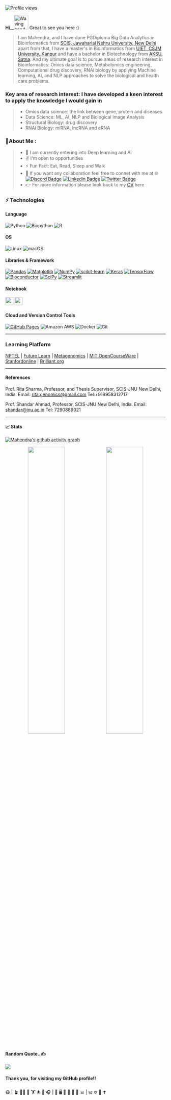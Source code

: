 <!-- Profile Views Counter -->
![Profile views](https://gpvc.arturio.dev/mahendrasingh?v=3) 


**Hi**__<img src="https://raw.githubusercontent.com/nixin72/nixin72/master/wave.gif" 
         alt="Waving hand animated gif"
         height="45"
         width="45" /> 
Great to see you here :) 

> I am Mahendra, and I have done PGDiploma Big Data Analytics in Bioinformatics from [SCIS, Jawaharlal Nehru University, New Delhi](https://jnu.ac.in/scis) apart from that, I have a master's in Bioinformatics from [UIET, CSJM University, Kanpur](http://csjmu.ac.in/uiet-kanpur/departments/computer-science-and-engineering/) and have a bachelor in Biotechnology from [AKSU, Satna](https://www.aksuniversity.ac.in/index.php/academics/life-sciences-technology). And my ultimate goal is to pursue areas of research interest in Bioinformatics: Omics data science, Metabolomics engineering, Computational drug discovery, RNAi biology by applying Machine learning, AI, and NLP approaches to solve the biological and health care problems.
### Key area of research interest: I have developed a keen interest to apply the knowledge I would gain in
> * Omics data science: the link between gene, protein and diseases
> * Data Science: ML, AI, NLP and Biological Image Analysis
> * Structural Biology: drug discovery 
> * RNAi Biology: miRNA, lncRNA and eRNA

### 💫About Me :
> *  :seedling: I am currently entering into Deep learning and AI
> *  :v: I'm open to opportunities
> *  :zap: Fun Fact: Eat, Read, Sleep and Walk
> *  :handshake: If you want any collaboration feel free to connet with me at 🌐 [![Discord Badge](https://img.shields.io/badge/-mahendrasingh-white?style=flat-square&logo=discord&logoColor=black&link=https://discord.com/login?redirect_to=%2Fchannels%2FMahendra%2520Singh)](https://discord.com/login?redirect_to=%2Fchannels%2FMahendra%2520Singh) [![Linkedin Badge](https://img.shields.io/badge/-mahendrasingh-blue?style=flat-square&logo=Linkedin&logoColor=white&link=https://www.linkedin.com/in/mahendra-singh-5aa7216b/)](https://www.linkedin.com/in/mahendra-singh-5aa7216b/) [![Twitter Badge](https://img.shields.io/badge/-mahendrasingh-white?style=flat-square&logo=twitter&logoColor=blue&link=https://twitter.com/smahendra360)](https://twitter.com/smahendra360) 
> * 👉 For more information please look back to my [CV](https://github.com/Mahendra687/Mahendra687-/blob/main/CV/cv_22.ipynb) here
### ⚡ Technologies

#### Language
![Python](https://img.shields.io/badge/-Python-black?style=flat-square&logo=Python)
![Biopython](https://img.shields.io/badge/-Biopython-yellow?style=flat-square&logo=Biopython)
![R](https://img.shields.io/badge/-R-blue?style=flat-square&logo=R)

#### OS
![Linux](https://img.shields.io/badge/-Linux-black?style=flat-square&logo=Linux)
![macOS](https://img.shields.io/badge/-Linux-blue?style=flat-square&logo=macOS)

#### Libraries & Framework
<a href="#"><img alt="Pandas" src="https://img.shields.io/badge/Pandas%20-%23150458.svg?logo=pandas&logoColor=white"></a>
<a href="#"><img alt="Matplotlib" src="https://img.shields.io/badge/Matplotlib%20-%23150458.svg?logo=matplotlib&logoColor=green"></a>
<a href="#"><img alt="NumPy" src="https://img.shields.io/badge/Numpy%20-%23013243.svg?logo=numpy&logoColor=white"></a>
<a href="#"><img alt="scikit-learn" src="https://img.shields.io/badge/scikit-learn%20-%23013243.svg?logo=scikit-learn&logoColor=white"></a>
<a href="#"><img alt="Keras" src="https://img.shields.io/badge/Keras%20-%23D00000.svg?logo=Keras&logoColor=white"></a>
<a href="#"><img alt="TensorFlow" src="https://img.shields.io/badge/TensorFlow%20-%23D00000.svg?logo=TensorFlow&logoColor=white"></a>
<a href="#"><img alt="Bioconductor" src="https://img.shields.io/badge/Bioconductor%20-%23150458.svg?logo=bioconductor&logoColor=blue"></a>
<a href="#"><img alt="SciPy" src="https://img.shields.io/badge/SciPy%20-%23D00000.svg?logo=SciPy&logoColor=blue"></a>
<a href="#"><img alt="Streamlit" src="https://img.shields.io/badge/Streamlit%20-%23D00000.svg?logo=Streamlit&logoColor=blue"></a>

#### Notebook

<img src="https://img.shields.io/badge/jupyter-F3631D.svg?&style=for-the-badge&logo=jupyter&logoColor=white" height="25"/> <img src="https://img.shields.io/badge/pycharm-143?style=for-the-badge&logo=pycharm&logoColor=black&color=black&labelColor=green" height="25"/>
 
	  
#### Cloud and Version Control Tools

<a href="#"><img alt="GitHub Pages" src="https://img.shields.io/badge/GitHub%20Pages-%23327FC7.svg?logo=github&logoColor=white"></a>
![Amazon AWS](https://img.shields.io/badge/Amazon%20AWS-232F3E?style=flat-square&logo=amazon-aws)
![Docker](https://img.shields.io/badge/-Docker-black?style=flat-square&logo=docker)
![Git](https://img.shields.io/badge/-Git-black?style=flat-square&logo=git)
</p>
<hr />

### Learning Platform
[NPTEL](https://nptel.ac.in/) | 
[Future Learn](https://www.futurelearn.com/) | [Metagenomics](https://sites.google.com/site/wiki4metagenomics/pdf?authuser=0) |
[MIT OpenCourseWare](https://www.youtube.com/c/mitocw) | [Stanfordonline](https://www.youtube.com/user/stanfordonline) |  [Brilliant.org](https://brilliant.org/home/)
</p>
<hr />

#### References  
Prof. Rita Sharma, Professor, and Thesis Supervisor, SCIS-JNU New Delhi, India.
Email: rita.genomics@gmail.com   Tel:+919958312717

Prof. Shandar Ahmad, Professor, SCIS-JNU New Delhi, India. 
Email: shandar@jnu.ac.in Tel: 7290889021 

</p>
<hr />

#### 📈 Stats
[![Mahendra's github activity graph](https://activity-graph.herokuapp.com/graph?username=Mahendra687&theme=xcode)](https://git.io/mahendrasingh)
<p align="center">
	
  <img width="48%" src="https://github-readme-stats.vercel.app/api?username=mahendrasingh&show_icons=true&theme=radical" />
  <img width="48%" src="https://github-readme-streak-stats.herokuapp.com/?user=Mahendra687&theme=tokyonight" />
</p>

#### Random Quote..✍️
![](https://quotes-github-readme.vercel.app/api?type=horizontal&theme=dark)


#### Thank you, for visiting my GitHub profile!!

😷 | 🪴 🏃‍♂️ 🍃 🏋️‍ ⛹️‍ 🧘‍ 🎧 | 🎯 🖥️ 🧬 🦠 🧫 🧪 📊 | 🕉️ ✡️ 🕎 ✝️

